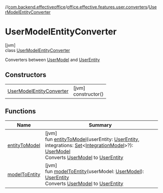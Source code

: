 //[com.backend.effectiveoffice](../../../index.md)/[office.effective.features.user.converters](../index.md)/[UserModelEntityConverter](index.md)

# UserModelEntityConverter

[jvm]\
class [UserModelEntityConverter](index.md)

Converters between [UserModel](../../office.effective.model/-user-model/index.md) and [UserEntity](../../office.effective.features.user.repository/-user-entity/index.md)

## Constructors

| | |
|---|---|
| [UserModelEntityConverter](-user-model-entity-converter.md) | [jvm]<br>constructor() |

## Functions

| Name | Summary |
|---|---|
| [entityToModel](entity-to-model.md) | [jvm]<br>fun [entityToModel](entity-to-model.md)(userEntity: [UserEntity](../../office.effective.features.user.repository/-user-entity/index.md), integrations: [Set](https://kotlinlang.org/api/latest/jvm/stdlib/kotlin.collections/-set/index.html)&lt;[IntegrationModel](../../office.effective.model/-integration-model/index.md)&gt;?): [UserModel](../../office.effective.model/-user-model/index.md)<br>Converts [UserModel](../../office.effective.model/-user-model/index.md) to [UserEntity](../../office.effective.features.user.repository/-user-entity/index.md) |
| [modelToEntity](model-to-entity.md) | [jvm]<br>fun [modelToEntity](model-to-entity.md)(userModel: [UserModel](../../office.effective.model/-user-model/index.md)): [UserEntity](../../office.effective.features.user.repository/-user-entity/index.md)<br>Converts [UserModel](../../office.effective.model/-user-model/index.md) to [UserEntity](../../office.effective.features.user.repository/-user-entity/index.md) |
